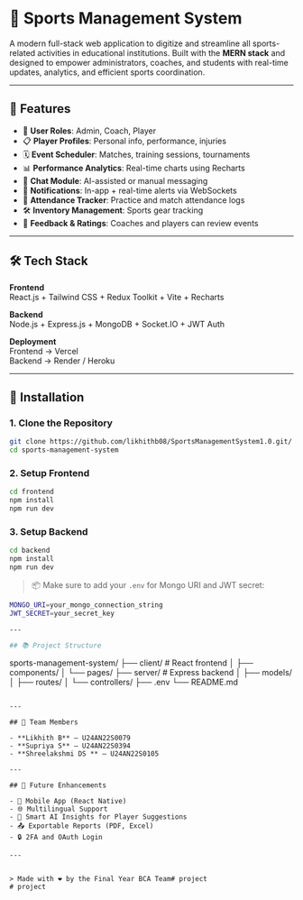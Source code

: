 # 🏅 Sports Management System

A modern full-stack web application to digitize and streamline all sports-related activities in educational institutions. Built with the **MERN stack** and designed to empower administrators, coaches, and students with real-time updates, analytics, and efficient sports coordination.

---

## 🚀 Features

- 👥 **User Roles**: Admin, Coach, Player
- 📋 **Player Profiles**: Personal info, performance, injuries
- 🗓️ **Event Scheduler**: Matches, training sessions, tournaments
- 📊 **Performance Analytics**: Real-time charts using Recharts
- 💬 **Chat Module**: AI-assisted or manual messaging
- 🔔 **Notifications**: In-app + real-time alerts via WebSockets
- 🧾 **Attendance Tracker**: Practice and match attendance logs
- 🛠️ **Inventory Management**: Sports gear tracking
- 📄 **Feedback & Ratings**: Coaches and players can review events

---

## 🛠️ Tech Stack

**Frontend**  
React.js + Tailwind CSS + Redux Toolkit + Vite + Recharts

**Backend**  
Node.js + Express.js + MongoDB + Socket.IO + JWT Auth

**Deployment**  
Frontend → Vercel  
Backend → Render / Heroku

---


## 🔧 Installation

### 1. Clone the Repository
```bash
git clone https://github.com/likhithb08/SportsManagementSystem1.0.git/
cd sports-management-system
```

### 2. Setup Frontend
```bash
cd frontend
npm install
npm run dev
```

### 3. Setup Backend
```bash
cd backend
npm install
npm run dev
```

> 📦 Make sure to add your `.env` for Mongo URI and JWT secret:
```bash
MONGO_URI=your_mongo_connection_string
JWT_SECRET=your_secret_key

---

## 📚 Project Structure
```
sports-management-system/
├── client/             # React frontend
│   ├── components/
│   └── pages/
├── server/             # Express backend
│   ├── models/
│   ├── routes/
│   └── controllers/
├── .env
└── README.md
```

---

## 👤 Team Members

- **Likhith B** – U24AN22S0079
- **Supriya S** – U24AN22S0394
- **Shreelakshmi DS ** – U24AN22S0105

---

## 🧩 Future Enhancements

- 📱 Mobile App (React Native)
- 🌐 Multilingual Support
- 🤖 Smart AI Insights for Player Suggestions
- 📤 Exportable Reports (PDF, Excel)
- 🔒 2FA and OAuth Login

---


> Made with ❤️ by the Final Year BCA Team# project
# project
